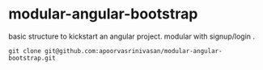 # modular-angular-bootstrap
basic structure to kickstart an angular project. modular with signup/login .

`git clone git@github.com:apoorvasrinivasan/modular-angular-bootstrap.git`
